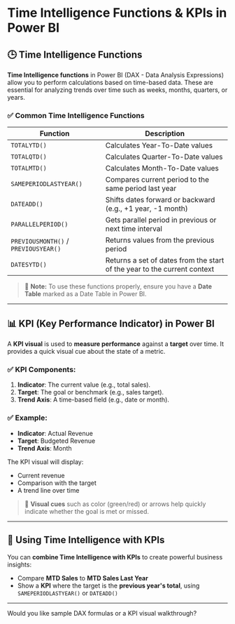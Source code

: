 
# Time Intelligence Functions & KPIs in Power BI

## 🕒 Time Intelligence Functions

**Time Intelligence functions** in Power BI (DAX - Data Analysis Expressions) allow you to perform calculations based on time-based data. These are essential for analyzing trends over time such as weeks, months, quarters, or years.

### ✅ Common Time Intelligence Functions

| Function | Description |
|----------|-------------|
| `TOTALYTD()` | Calculates Year-To-Date values |
| `TOTALQTD()` | Calculates Quarter-To-Date values |
| `TOTALMTD()` | Calculates Month-To-Date values |
| `SAMEPERIODLASTYEAR()` | Compares current period to the same period last year |
| `DATEADD()` | Shifts dates forward or backward (e.g., +1 year, -1 month) |
| `PARALLELPERIOD()` | Gets parallel period in previous or next time interval |
| `PREVIOUSMONTH()` / `PREVIOUSYEAR()` | Returns values from the previous period |
| `DATESYTD()` | Returns a set of dates from the start of the year to the current context |

> 🔸 **Note:** To use these functions properly, ensure you have a **Date Table** marked as a Date Table in Power BI.

---

## 📊 KPI (Key Performance Indicator) in Power BI

A **KPI visual** is used to **measure performance** against a **target** over time. It provides a quick visual cue about the state of a metric.

### ✅ KPI Components:
1. **Indicator**: The current value (e.g., total sales).
2. **Target**: The goal or benchmark (e.g., sales target).
3. **Trend Axis**: A time-based field (e.g., date or month).

### ✅ Example:
- **Indicator**: Actual Revenue
- **Target**: Budgeted Revenue
- **Trend Axis**: Month

The KPI visual will display:
- Current revenue
- Comparison with the target
- A trend line over time

> 🔹 **Visual cues** such as color (green/red) or arrows help quickly indicate whether the goal is met or missed.

---

## 🔄 Using Time Intelligence with KPIs

You can **combine Time Intelligence with KPIs** to create powerful business insights:
- Compare **MTD Sales** to **MTD Sales Last Year**
- Show a **KPI** where the target is the **previous year's total**, using `SAMEPERIODLASTYEAR()` or `DATEADD()`

---

Would you like sample DAX formulas or a KPI visual walkthrough?
